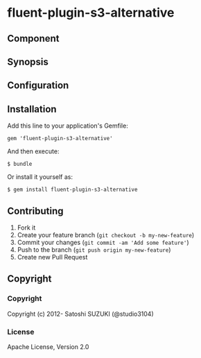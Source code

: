 # fluent-plugin-s3-alternative

## Component

## Synopsis

## Configuration

## Installation

Add this line to your application's Gemfile:

    gem 'fluent-plugin-s3-alternative'

And then execute:

    $ bundle

Or install it yourself as:

    $ gem install fluent-plugin-s3-alternative

## Contributing

1. Fork it
2. Create your feature branch (`git checkout -b my-new-feature`)
3. Commit your changes (`git commit -am 'Add some feature'`)
4. Push to the branch (`git push origin my-new-feature`)
5. Create new Pull Request

## Copyright

### Copyright
Copyright (c) 2012- Satoshi SUZUKI (@studio3104)

### License
Apache License, Version 2.0
